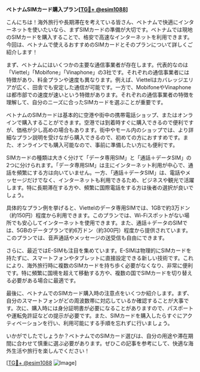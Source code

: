 **ベトナムSIMカード購入プラン[[TG💪+ @esim1088](https://t.me/s/esim1088)]**

こんにちは！海外旅行や長期滞在を考えている皆さん、ベトナムで快適にインターネットを使いたいなら、まずSIMカードの準備が大切です。ベトナムでは現地のSIMカードを購入することで、格安で高速なインターネットを利用できます。今回は、ベトナムで使えるおすすめのSIMカードとそのプランについて詳しくご紹介します！

まず、ベトナムにはいくつかの主要な通信事業者が存在します。代表的なのは「Viettel」「Mobifone」「Vinaphone」の3社です。それぞれの通信事業者には特徴があり、料金プランや速度も異なります。例えば、Viettelはカバレッジエリアが広く、田舎でも安定した通信が可能です。一方で、MobifoneやVinaphoneは都市部での速度が速いという特徴があります。それぞれの通信事業者の特徴を理解して、自分のニーズに合ったSIMカードを選ぶことが重要です。

ベトナムのSIMカードは基本的に空港や街中の携帯電話ショップ、またはオンラインで購入することができます。空港では到着時すぐに購入できるので便利ですが、価格が少し高めの場合もあります。街中やモール内のショップでは、より詳細なプラン説明を受けながら購入できるので、初めての方におすすめです。また、オンラインでも購入可能なので、事前に準備したい方にも便利です。

SIMカードの種類は大きく分けて「データ専用SIM」と「通話＋データSIM」の2つに分けられます。「データ専用SIM」は主にインターネット利用が中心で、通話を頻繁にする方は向いていません。一方、「通話＋データSIM」は、電話やメッセージだけでなく、インターネットも利用できるため、ビジネスや観光で活躍します。特に長期滞在する方や、頻繁に国際電話をする方は後者の選択が良いでしょう。

具体的なプラン例を挙げると、Viettelのデータ専用SIMでは、1GBで約3万ドン（約150円）程度から利用できます。このプランでは、Wi-Fiスポットがない場所でも安心してインターネットを使用できます。また、通話＋データのSIMでは、5GBのデータプランで約6万ドン（約300円）程度から提供されています。このプランでは、音声通話やメッセージの送受信も自由にできます。

さらに、最近ではE-SIMも注目を集めています。E-SIMは物理的にSIMカードを持たずに、スマートフォンやタブレットに直接設定できる新しい技術です。これにより、海外旅行時に複数のSIMカードを持ち歩く必要がなくなり、非常に便利です。特に頻繁に国境を超えて移動する方や、複数の国でSIMカードを切り替える必要がある場合に最適です。

最後に、ベトナムでのSIMカード購入時の注意点をいくつか紹介します。まず、自分のスマートフォンがどの周波数帯に対応しているか確認することが大事です。次に、購入時には身分証明書が必要になることがありますので、パスポートや運転免許証などの提示が必要です。また、SIMカードを購入したらすぐにアクティベーションを行い、利用可能にする手順を忘れずに行いましょう。

いかがでしたでしょうか？ベトナムでのSIMカード選びは、自分の用途や滞在期間に合わせて慎重に選ぶ必要があります。ぜひこの記事を参考にして、快適な海外生活や旅行を楽しんでください！

[[TG💪+ @esim1088](https://t.me/s/esim1088) ![Image](https://i.postimg.cc/Y0z9fWf4/image.png)]